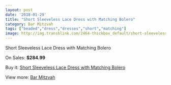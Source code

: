 ```yaml
---
layout: post
date: '2018-01-29'
title: "Short Sleeveless Lace Dress with Matching Bolero"
category: Bar Mitzvah
tags: ["beaded","dress","dresses","short","matching"]
image: http://img.transblink.com/2464-thickbox_default/short-sleeveless-lace-dress-with-matching-bolero.jpg
---
```

Short Sleeveless Lace Dress with Matching Bolero

On Sales: **$284.99**
<a href="https://www.transblink.com/en/bar-mitzvah/797-short-sleeveless-lace-dress-with-matching-bolero.html"><amp-img layout="responsive" width="600" height="600" src="//img.transblink.com/2464-thickbox_default/short-sleeveless-lace-dress-with-matching-bolero.jpg" alt="Short Sleeveless Lace Dress with Matching Bolero 0" /></a>
<a href="https://www.transblink.com/en/bar-mitzvah/797-short-sleeveless-lace-dress-with-matching-bolero.html"><amp-img layout="responsive" width="600" height="600" src="//img.transblink.com/2467-thickbox_default/short-sleeveless-lace-dress-with-matching-bolero.jpg" alt="Short Sleeveless Lace Dress with Matching Bolero 1" /></a>
<a href="https://www.transblink.com/en/bar-mitzvah/797-short-sleeveless-lace-dress-with-matching-bolero.html"><amp-img layout="responsive" width="600" height="600" src="//img.transblink.com/2466-thickbox_default/short-sleeveless-lace-dress-with-matching-bolero.jpg" alt="Short Sleeveless Lace Dress with Matching Bolero 2" /></a>
<a href="https://www.transblink.com/en/bar-mitzvah/797-short-sleeveless-lace-dress-with-matching-bolero.html"><amp-img layout="responsive" width="600" height="600" src="//img.transblink.com/2465-thickbox_default/short-sleeveless-lace-dress-with-matching-bolero.jpg" alt="Short Sleeveless Lace Dress with Matching Bolero 3" /></a>

Buy it: [Short Sleeveless Lace Dress with Matching Bolero](https://www.transblink.com/en/bar-mitzvah/797-short-sleeveless-lace-dress-with-matching-bolero.html "Short Sleeveless Lace Dress with Matching Bolero")

View more: [Bar Mitzvah](https://www.transblink.com/en/2-bar-mitzvah "Bar Mitzvah")
